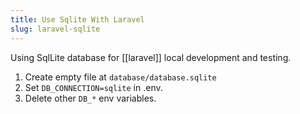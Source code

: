 ```yaml
---
title: Use Sqlite With Laravel
slug: laravel-sqlite
---
```


Using SqlLite database for [[laravel]] local development and testing.

1. Create empty file at `database/database.sqlite`
2. Set `DB_CONNECTION=sqlite` in .env.
3. Delete other `DB_*` env variables.   